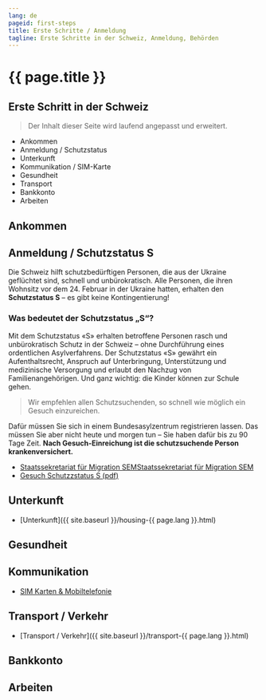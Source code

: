 ```yaml
---
lang: de
pageid: first-steps
title: Erste Schritte / Anmeldung
tagline: Erste Schritte in der Schweiz, Anmeldung, Behörden
---
```

# {{ page.title }}

## Erste Schritt in der Schweiz

> Der Inhalt dieser Seite wird laufend angepasst und erweitert.

- Ankommen
- Anmeldung / Schutzstatus
- Unterkunft
- Kommunikation / SIM-Karte
- Gesundheit
- Transport
- Bankkonto
- Arbeiten

## Ankommen


## Anmeldung / Schutzstatus S
Die Schweiz hilft schutzbedürftigen Personen, die aus der Ukraine geflüchtet sind, schnell und unbürokratisch. 
Alle Personen, die ihren Wohnsitz vor dem 24. Februar in der Ukraine hatten, erhalten den **Schutzstatus S** – es gibt keine Kontingentierung!

### Was bedeutet der Schutzstatus „S“?
Mit dem Schutzstatus «S» erhalten betroffene Personen rasch und unbürokratisch Schutz in der Schweiz – ohne Durchführung eines ordentlichen Asylverfahrens. 
Der Schutzstatus «S» gewährt ein Aufenthaltsrecht, Anspruch auf Unterbringung, Unterstützung und medizinische Versorgung und erlaubt den Nachzug von Familienangehörigen. Und ganz wichtig: die Kinder können zur Schule gehen.

> Wir empfehlen allen Schutzsuchenden, so schnell wie möglich ein Gesuch einzureichen.

Dafür müssen Sie sich in einem Bundesasylzentrum registrieren lassen. Das müssen Sie aber nicht heute und morgen tun – Sie haben dafür bis zu 90 Tage Zeit.
**Nach Gesuch-Einreichung ist die schutzsuchende Person krankenversichert.**

- [Staatssekretariat für Migration SEMStaatssekretariat für Migration SEM](https://www.sem.admin.ch/sem/de/home.html)
- [Gesuch Schutzzstatus S (pdf)](https://www.sem.admin.ch/dam/sem/de/data/asyl/gesuch-schutzstatus-s.pdf.download.pdf/gesuch-schutzstatus-s-d.pdf)

## Unterkunft
- [Unterkunft]({{ site.baseurl }}/housing-{{ page.lang }}.html)

## Gesundheit

## Kommunikation
- [SIM Karten & Mobiltelefonie](mobile-de.html)


## Transport / Verkehr

- [Transport / Verkehr]({{ site.baseurl }}/transport-{{ page.lang }}.html)

## Bankkonto


## Arbeiten